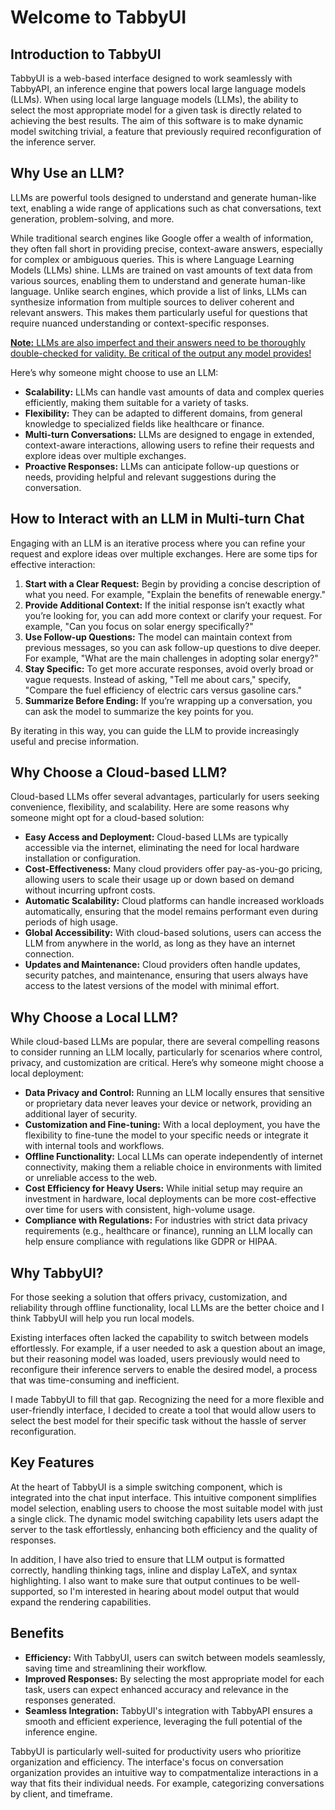 # Welcome to TabbyUI

## Introduction to TabbyUI

TabbyUI is a web-based interface designed to work seamlessly with TabbyAPI, an inference engine that powers local large language models (LLMs). When using local large language models (LLMs), the ability to select the most appropriate model for a given task is directly related to achieving the best results. The aim of this software is to make dynamic model switching trivial, a feature that previously required reconfiguration of the inference server.

## Why Use an LLM?

LLMs are powerful tools designed to understand and generate human-like text, enabling a wide range of applications such as chat conversations, text generation, problem-solving, and more. 

While traditional search engines like Google offer a wealth of information, they often fall short in providing precise, context-aware answers, especially for complex or ambiguous queries. This is where Language Learning Models (LLMs) shine. LLMs are trained on vast amounts of text data from various sources, enabling them to understand and generate human-like language. Unlike search engines, which provide a list of links, LLMs can synthesize information from multiple sources to deliver coherent and relevant answers. This makes them particularly useful for questions that require nuanced understanding or context-specific responses.

<ins>**Note:** LLMs are also imperfect and their answers need to be thoroughly double-checked for validity. Be critical of the output any model provides!</ins>

Here’s why someone might choose to use an LLM:

- **Scalability:** LLMs can handle vast amounts of data and complex queries efficiently, making them suitable for a variety of tasks.
- **Flexibility:** They can be adapted to different domains, from general knowledge to specialized fields like healthcare or finance.
- **Multi-turn Conversations:** LLMs are designed to engage in extended, context-aware interactions, allowing users to refine their requests and explore ideas over multiple exchanges.
- **Proactive Responses:** LLMs can anticipate follow-up questions or needs, providing helpful and relevant suggestions during the conversation.

## How to Interact with an LLM in Multi-turn Chat

Engaging with an LLM is an iterative process where you can refine your request and explore ideas over multiple exchanges. Here are some tips for effective interaction:

1. **Start with a Clear Request:** Begin by providing a concise description of what you need. For example, "Explain the benefits of renewable energy."
2. **Provide Additional Context:** If the initial response isn’t exactly what you’re looking for, you can add more context or clarify your request. For example, "Can you focus on solar energy specifically?"
3. **Use Follow-up Questions:** The model can maintain context from previous messages, so you can ask follow-up questions to dive deeper. For example, "What are the main challenges in adopting solar energy?"
4. **Stay Specific:** To get more accurate responses, avoid overly broad or vague requests. Instead of asking, "Tell me about cars," specify, "Compare the fuel efficiency of electric cars versus gasoline cars."
5. **Summarize Before Ending:** If you’re wrapping up a conversation, you can ask the model to summarize the key points for you.

By iterating in this way, you can guide the LLM to provide increasingly useful and precise information.

## Why Choose a Cloud-based LLM?

Cloud-based LLMs offer several advantages, particularly for users seeking convenience, flexibility, and scalability. Here are some reasons why someone might opt for a cloud-based solution:

- **Easy Access and Deployment:** Cloud-based LLMs are typically accessible via the internet, eliminating the need for local hardware installation or configuration.
- **Cost-Effectiveness:** Many cloud providers offer pay-as-you-go pricing, allowing users to scale their usage up or down based on demand without incurring upfront costs.
- **Automatic Scalability:** Cloud platforms can handle increased workloads automatically, ensuring that the model remains performant even during periods of high usage.
- **Global Accessibility:** With cloud-based solutions, users can access the LLM from anywhere in the world, as long as they have an internet connection.
- **Updates and Maintenance:** Cloud providers often handle updates, security patches, and maintenance, ensuring that users always have access to the latest versions of the model with minimal effort.

## Why Choose a Local LLM?

While cloud-based LLMs are popular, there are several compelling reasons to consider running an LLM locally, particularly for scenarios where control, privacy, and customization are critical. Here’s why someone might choose a local deployment:

- **Data Privacy and Control:** Running an LLM locally ensures that sensitive or proprietary data never leaves your device or network, providing an additional layer of security.
- **Customization and Fine-tuning:** With a local deployment, you have the flexibility to fine-tune the model to your specific needs or integrate it with internal tools and workflows.
- **Offline Functionality:** Local LLMs can operate independently of internet connectivity, making them a reliable choice in environments with limited or unreliable access to the web.
- **Cost Efficiency for Heavy Users:** While initial setup may require an investment in hardware, local deployments can be more cost-effective over time for users with consistent, high-volume usage.
- **Compliance with Regulations:** For industries with strict data privacy requirements (e.g., healthcare or finance), running an LLM locally can help ensure compliance with regulations like GDPR or HIPAA.

## Why TabbyUI?

For those seeking a solution that offers privacy, customization, and reliability through offline functionality, local LLMs are the better choice and I think TabbyUI will help you run local models.

Existing interfaces often lacked the capability to switch between models effortlessly. For example, if a user needed to ask a question about an image, but their reasoning model was loaded, users previously would need to reconfigure their inference servers to enable the desired model, a process that was time-consuming and inefficient.

I made TabbyUI to fill that gap. Recognizing the need for a more flexible and user-friendly interface, I decided to create a tool that would allow users to select the best model for their specific task without the hassle of server reconfiguration.

## Key Features

At the heart of TabbyUI is a simple switching component, which is integrated into the chat input interface. This intuitive component simplifies model selection, enabling users to choose the most suitable model with just a single click. The dynamic model switching capability lets users adapt the server to the task effortlessly, enhancing both efficiency and the quality of responses.

In addition, I have also tried to ensure that LLM output is formatted correctly, handling thinking tags, inline and display LaTeX, and syntax highlighting. I also want to make sure that output continues to be well-supported, so I'm interested in hearing about model output that would expand the rendering capabilities.

## Benefits

-   **Efficiency:** With TabbyUI, users can switch between models seamlessly, saving time and streamlining their workflow.
-   **Improved Responses:** By selecting the most appropriate model for each task, users can expect enhanced accuracy and relevance in the responses generated.
-   **Seamless Integration:** TabbyUI's integration with TabbyAPI ensures a smooth and efficient experience, leveraging the full potential of the inference engine.

TabbyUI is particularly well-suited for productivity users who prioritize organization and efficiency. The interface's focus on conversation organization provides an intuitive way to compatmentalize interactions in a way that fits their individual needs. For example, categorizing conversations by client, and timeframe.